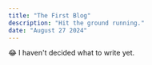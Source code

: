 ```yaml
---
title: "The First Blog"
description: "Hit the ground running."
date: "August 27 2024"
---
```


😂 I haven't decided what to write yet.